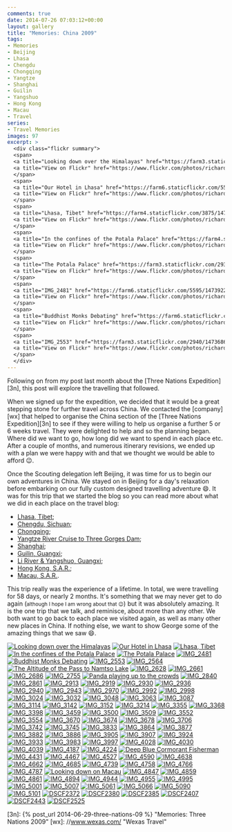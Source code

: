 ```yaml
---
comments: true
date: 2014-07-26 07:03:12+00:00
layout: gallery
title: "Memories: China 2009"
tags:
- Memories
- Beijing
- Lhasa
- Chengdu
- Chongqing
- Yangtze
- Shanghai
- Guilin
- Yangshuo
- Hong Kong
- Macau
- Travel
series: 
- Travel Memories
images: 97
excerpt: >
  <div class="flickr summary">
  <span>
  <a title="Looking down over the Himalayas" href="https://farm3.staticflickr.com/2924/14738921502_5ed1757a3d_b.jpg" class="image cboxElement" rel="gallery2"><img src="https://farm3.staticflickr.com/2924/14738921502_5ed1757a3d_q.jpg" alt="Looking down over the Himalayas"></a>
  <a title="View on Flickr" href="https://www.flickr.com/photos/richard-perry/14738921502/" class="flickrlink"> </a>
  </span>
  <span>
  <a title="Our Hotel in Lhasa" href="https://farm6.staticflickr.com/5559/14736040661_62f453bc8e_b.jpg" class="image cboxElement" rel="gallery2"><img src="https://farm6.staticflickr.com/5559/14736040661_62f453bc8e_q.jpg" alt="Our Hotel in Lhasa"></a>
  <a title="View on Flickr" href="https://www.flickr.com/photos/richard-perry/14736040661/" class="flickrlink"> </a>
  </span>
  <span>
  <a title="Lhasa, Tibet" href="https://farm4.staticflickr.com/3875/14759078773_c0fd9c2bea_b.jpg" class="image cboxElement" rel="gallery2"><img src="https://farm4.staticflickr.com/3875/14759078773_c0fd9c2bea_q.jpg" alt="Lhasa, Tibet"></a>
  <a title="View on Flickr" href="https://www.flickr.com/photos/richard-perry/14759078773/" class="flickrlink"> </a>
  </span>
  <span>
  <a title="In the confines of the Potala Palace" href="https://farm4.staticflickr.com/3853/14736854004_c6595a624e_b.jpg" class="image cboxElement" rel="gallery2"><img src="https://farm4.staticflickr.com/3853/14736854004_c6595a624e_q.jpg" alt="In the confines of the Potala Palace"></a>
  <a title="View on Flickr" href="https://www.flickr.com/photos/richard-perry/14736854004/" class="flickrlink"> </a>
  </span>
  <span>
  <a title="The Potala Palace" href="https://farm3.staticflickr.com/2938/14552584379_8c15315b36_b.jpg" class="image cboxElement" rel="gallery2"><img src="https://farm3.staticflickr.com/2938/14552584379_8c15315b36_q.jpg" alt="The Potala Palace"></a>
  <a title="View on Flickr" href="https://www.flickr.com/photos/richard-perry/14552584379/" class="flickrlink"> </a>
  </span>
  <span>
  <a title="IMG_2481" href="https://farm6.staticflickr.com/5595/14739221835_433bb52663_b.jpg" class="image cboxElement" rel="gallery2"><img src="https://farm6.staticflickr.com/5595/14739221835_433bb52663_q.jpg" alt="IMG_2481"></a>
  <a title="View on Flickr" href="https://www.flickr.com/photos/richard-perry/14739221835/" class="flickrlink"> </a>
  </span>
  <span>
  <a title="Buddhist Monks Debating" href="https://farm6.staticflickr.com/5596/14738930002_3b2a79ce21_b.jpg" class="image cboxElement" rel="gallery2"><img src="https://farm6.staticflickr.com/5596/14738930002_3b2a79ce21_q.jpg" alt="Buddhist Monks Debating"></a>
  <a title="View on Flickr" href="https://www.flickr.com/photos/richard-perry/14738930002/" class="flickrlink"> </a>
  </span>
  <span>
  <a title="IMG_2553" href="https://farm3.staticflickr.com/2940/14736860064_21bcef34e5_b.jpg" class="image cboxElement" rel="gallery2"><img src="https://farm3.staticflickr.com/2940/14736860064_21bcef34e5_q.jpg" alt="IMG_2553"></a>
  <a title="View on Flickr" href="https://www.flickr.com/photos/richard-perry/14736860064/" class="flickrlink"> </a>
  </span>
  </div>
---
```


Following on from my post last month about the [Three Nations Expedition][3n], this post will explore
the travelling that followed.

When we signed up for the expedition, we decided that it would be a great stepping stone for further
travel across China. We contacted the [company][wx] that helped to organise the China section of the
[Three Nations Expedition][3n] to see if they were willing to help us organise a further 5 or 6
weeks travel. They were delighted to help and so the planning began. Where did we want to go, how
long did we want to spend in each place etc. After a couple of months, and numerous itinerary
revisions, we ended up with a plan we were happy with and that we thought we would be able to afford
:wink:.

Once the Scouting delegation left Beijing, it was time for us to begin our own adventures in China.
We stayed on in Beijing for a day's relaxation before embarking on our fully custom designed
travelling adventure :smile:. It was for this trip that we started the blog so you can read more
about what we did in each place on the travel blog:

 * [Lhasa, Tibet](//travel.perry-online.me.uk/tibet/lhasa/);
 * [Chengdu, Sichuan](//travel.perry-online.me.uk/china/chengdu/);
 * [Chongqing](//travel.perry-online.me.uk/china/chongqing/);
 * [Yangtze River Cruise to Three Gorges Dam](//travel.perry-online.me.uk/china/yangtze/);
 * [Shanghai](//travel.perry-online.me.uk/china/shanghai/);
 * [Guilin, Guangxi](//travel.perry-online.me.uk/china/guilin/);
 * [Li River & Yangshuo, Guangxi](//travel.perry-online.me.uk/china/yangshuo/);
 * [Hong Kong, S.A.R.](//travel.perry-online.me.uk/china/hong-kong/);
 * [Macau, S.A.R.](//travel.perry-online.me.uk/china/macau/).

This trip really was the experience of a lifetime. In total, we were travelling for 58 days, or
nearly 2 months. It's something that we may never get to do again (<small>although I hope I am wrong
about that :wink:</small>) but it was absolutely amazing. It is the one trip that we talk, and 
reminisce, about more than any other. We both want to go back to each place we visited again, as
well as many other new places in China. If nothing else, we want to show George some of the
amazing things that we saw :smile:.

<div class="flickr gallery">
<span>
<a title="Looking down over the Himalayas" href="https://farm3.staticflickr.com/2924/14738921502_5ed1757a3d_b.jpg" class="image cboxElement" rel="gallery0"><img src="https://farm3.staticflickr.com/2924/14738921502_5ed1757a3d_q.jpg" alt="Looking down over the Himalayas"></a>
<a title="View on Flickr" href="https://www.flickr.com/photos/richard-perry/14738921502/" class="flickrlink"> </a>
</span>
<span>
<a title="Our Hotel in Lhasa" href="https://farm6.staticflickr.com/5559/14736040661_62f453bc8e_b.jpg" class="image cboxElement" rel="gallery0"><img src="https://farm6.staticflickr.com/5559/14736040661_62f453bc8e_q.jpg" alt="Our Hotel in Lhasa"></a>
<a title="View on Flickr" href="https://www.flickr.com/photos/richard-perry/14736040661/" class="flickrlink"> </a>
</span>
<span>
<a title="Lhasa, Tibet" href="https://farm4.staticflickr.com/3875/14759078773_c0fd9c2bea_b.jpg" class="image cboxElement" rel="gallery0"><img src="https://farm4.staticflickr.com/3875/14759078773_c0fd9c2bea_q.jpg" alt="Lhasa, Tibet"></a>
<a title="View on Flickr" href="https://www.flickr.com/photos/richard-perry/14759078773/" class="flickrlink"> </a>
</span>
<span>
<a title="In the confines of the Potala Palace" href="https://farm4.staticflickr.com/3853/14736854004_c6595a624e_b.jpg" class="image cboxElement" rel="gallery0"><img src="https://farm4.staticflickr.com/3853/14736854004_c6595a624e_q.jpg" alt="In the confines of the Potala Palace"></a>
<a title="View on Flickr" href="https://www.flickr.com/photos/richard-perry/14736854004/" class="flickrlink"> </a>
</span>
<span>
<a title="The Potala Palace" href="https://farm3.staticflickr.com/2938/14552584379_8c15315b36_b.jpg" class="image cboxElement" rel="gallery0"><img src="https://farm3.staticflickr.com/2938/14552584379_8c15315b36_q.jpg" alt="The Potala Palace"></a>
<a title="View on Flickr" href="https://www.flickr.com/photos/richard-perry/14552584379/" class="flickrlink"> </a>
</span>
<span>
<a title="IMG_2481" href="https://farm6.staticflickr.com/5595/14739221835_433bb52663_b.jpg" class="image cboxElement" rel="gallery0"><img src="https://farm6.staticflickr.com/5595/14739221835_433bb52663_q.jpg" alt="IMG_2481"></a>
<a title="View on Flickr" href="https://www.flickr.com/photos/richard-perry/14739221835/" class="flickrlink"> </a>
</span>
<span>
<a title="Buddhist Monks Debating" href="https://farm6.staticflickr.com/5596/14738930002_3b2a79ce21_b.jpg" class="image cboxElement" rel="gallery0"><img src="https://farm6.staticflickr.com/5596/14738930002_3b2a79ce21_q.jpg" alt="Buddhist Monks Debating"></a>
<a title="View on Flickr" href="https://www.flickr.com/photos/richard-perry/14738930002/" class="flickrlink"> </a>
</span>
<span>
<a title="IMG_2553" href="https://farm3.staticflickr.com/2940/14736860064_21bcef34e5_b.jpg" class="image cboxElement" rel="gallery0"><img src="https://farm3.staticflickr.com/2940/14736860064_21bcef34e5_q.jpg" alt="IMG_2553"></a>
<a title="View on Flickr" href="https://www.flickr.com/photos/richard-perry/14736860064/" class="flickrlink"> </a>
</span>
<span>
<a title="IMG_2564" href="https://farm4.staticflickr.com/3899/14739225595_979731b161_b.jpg" class="image cboxElement" rel="gallery0"><img src="https://farm4.staticflickr.com/3899/14739225595_979731b161_q.jpg" alt="IMG_2564"></a>
<a title="View on Flickr" href="https://www.flickr.com/photos/richard-perry/14739225595/" class="flickrlink"> </a>
</span>
<span>
<a title="The Altitude of the Pass to Namtso Lake" href="https://farm6.staticflickr.com/5591/14552554920_12f98991f7_b.jpg" class="image cboxElement" rel="gallery0"><img src="https://farm6.staticflickr.com/5591/14552554920_12f98991f7_q.jpg" alt="The Altitude of the Pass to Namtso Lake"></a>
<a title="View on Flickr" href="https://www.flickr.com/photos/richard-perry/14552554920/" class="flickrlink"> </a>
</span>
<span>
<a title="IMG_2628" href="https://farm4.staticflickr.com/3867/14759090243_03d9f29a1f_b.jpg" class="image cboxElement" rel="gallery0"><img src="https://farm4.staticflickr.com/3867/14759090243_03d9f29a1f_q.jpg" alt="IMG_2628"></a>
<a title="View on Flickr" href="https://www.flickr.com/photos/richard-perry/14759090243/" class="flickrlink"> </a>
</span>
<span>
<a title="IMG_2661" href="https://farm3.staticflickr.com/2923/14552594009_247898fdd1_b.jpg" class="image cboxElement" rel="gallery0"><img src="https://farm3.staticflickr.com/2923/14552594009_247898fdd1_q.jpg" alt="IMG_2661"></a>
<a title="View on Flickr" href="https://www.flickr.com/photos/richard-perry/14552594009/" class="flickrlink"> </a>
</span>
<span>
<a title="IMG_2686" href="https://farm3.staticflickr.com/2897/14716223876_e044e2f48b_b.jpg" class="image cboxElement" rel="gallery0"><img src="https://farm3.staticflickr.com/2897/14716223876_e044e2f48b_q.jpg" alt="IMG_2686"></a>
<a title="View on Flickr" href="https://www.flickr.com/photos/richard-perry/14716223876/" class="flickrlink"> </a>
</span>
<span>
<a title="IMG_2755" href="https://farm4.staticflickr.com/3916/14716225726_91e50ea123_b.jpg" class="image cboxElement" rel="gallery0"><img src="https://farm4.staticflickr.com/3916/14716225726_91e50ea123_q.jpg" alt="IMG_2755"></a>
<a title="View on Flickr" href="https://www.flickr.com/photos/richard-perry/14716225726/" class="flickrlink"> </a>
</span>
<span>
<a title="Panda playing up to the crowds" href="https://farm6.staticflickr.com/5556/14552599329_13e921d4ec_b.jpg" class="image cboxElement" rel="gallery0"><img src="https://farm6.staticflickr.com/5556/14552599329_13e921d4ec_q.jpg" alt="Panda playing up to the crowds"></a>
<a title="View on Flickr" href="https://www.flickr.com/photos/richard-perry/14552599329/" class="flickrlink"> </a>
</span>
<span>
<a title="IMG_2840" href="https://farm6.staticflickr.com/5591/14736872744_6a999cd066_b.jpg" class="image cboxElement" rel="gallery0"><img src="https://farm6.staticflickr.com/5591/14736872744_6a999cd066_q.jpg" alt="IMG_2840"></a>
<a title="View on Flickr" href="https://www.flickr.com/photos/richard-perry/14736872744/" class="flickrlink"> </a>
</span>
<span>
<a title="IMG_2861" href="https://farm4.staticflickr.com/3880/14736874554_41606c4a73_b.jpg" class="image cboxElement" rel="gallery0"><img src="https://farm4.staticflickr.com/3880/14736874554_41606c4a73_q.jpg" alt="IMG_2861"></a>
<a title="View on Flickr" href="https://www.flickr.com/photos/richard-perry/14736874554/" class="flickrlink"> </a>
</span>
<span>
<a title="IMG_2913" href="https://farm4.staticflickr.com/3870/14759102173_de8517e002_b.jpg" class="image cboxElement" rel="gallery0"><img src="https://farm4.staticflickr.com/3870/14759102173_de8517e002_q.jpg" alt="IMG_2913"></a>
<a title="View on Flickr" href="https://www.flickr.com/photos/richard-perry/14759102173/" class="flickrlink"> </a>
</span>
<span>
<a title="IMG_2919" href="https://farm3.staticflickr.com/2898/14738950752_ae564ee4ca_b.jpg" class="image cboxElement" rel="gallery0"><img src="https://farm3.staticflickr.com/2898/14738950752_ae564ee4ca_q.jpg" alt="IMG_2919"></a>
<a title="View on Flickr" href="https://www.flickr.com/photos/richard-perry/14738950752/" class="flickrlink"> </a>
</span>
<span>
<a title="IMG_2930" href="https://farm4.staticflickr.com/3843/14716237486_ea265c1119_b.jpg" class="image cboxElement" rel="gallery0"><img src="https://farm4.staticflickr.com/3843/14716237486_ea265c1119_q.jpg" alt="IMG_2930"></a>
<a title="View on Flickr" href="https://www.flickr.com/photos/richard-perry/14716237486/" class="flickrlink"> </a>
</span>
<span>
<a title="IMG_2936" href="https://farm6.staticflickr.com/5585/14738954582_0409d7cb62_b.jpg" class="image cboxElement" rel="gallery0"><img src="https://farm6.staticflickr.com/5585/14738954582_0409d7cb62_q.jpg" alt="IMG_2936"></a>
<a title="View on Flickr" href="https://www.flickr.com/photos/richard-perry/14738954582/" class="flickrlink"> </a>
</span>
<span>
<a title="IMG_2940" href="https://farm4.staticflickr.com/3918/14739248555_d553ffa8bb_b.jpg" class="image cboxElement" rel="gallery0"><img src="https://farm4.staticflickr.com/3918/14739248555_d553ffa8bb_q.jpg" alt="IMG_2940"></a>
<a title="View on Flickr" href="https://www.flickr.com/photos/richard-perry/14739248555/" class="flickrlink"> </a>
</span>
<span>
<a title="IMG_2943" href="https://farm6.staticflickr.com/5565/14552794027_17896f252d_b.jpg" class="image cboxElement" rel="gallery0"><img src="https://farm6.staticflickr.com/5565/14552794027_17896f252d_q.jpg" alt="IMG_2943"></a>
<a title="View on Flickr" href="https://www.flickr.com/photos/richard-perry/14552794027/" class="flickrlink"> </a>
</span>
<span>
<a title="IMG_2970" href="https://farm3.staticflickr.com/2937/14739252365_355ca937ea_b.jpg" class="image cboxElement" rel="gallery0"><img src="https://farm3.staticflickr.com/2937/14739252365_355ca937ea_q.jpg" alt="IMG_2970"></a>
<a title="View on Flickr" href="https://www.flickr.com/photos/richard-perry/14739252365/" class="flickrlink"> </a>
</span>
<span>
<a title="IMG_2992" href="https://farm4.staticflickr.com/3837/14552600148_136b59f024_b.jpg" class="image cboxElement" rel="gallery0"><img src="https://farm4.staticflickr.com/3837/14552600148_136b59f024_q.jpg" alt="IMG_2992"></a>
<a title="View on Flickr" href="https://www.flickr.com/photos/richard-perry/14552600148/" class="flickrlink"> </a>
</span>
<span>
<a title="IMG_2998" href="https://farm6.staticflickr.com/5577/14736080251_d0d3d6a533_b.jpg" class="image cboxElement" rel="gallery0"><img src="https://farm6.staticflickr.com/5577/14736080251_d0d3d6a533_q.jpg" alt="IMG_2998"></a>
<a title="View on Flickr" href="https://www.flickr.com/photos/richard-perry/14736080251/" class="flickrlink"> </a>
</span>
<span>
<a title="IMG_3024" href="https://farm4.staticflickr.com/3898/14736893954_019e3027dd_b.jpg" class="image cboxElement" rel="gallery0"><img src="https://farm4.staticflickr.com/3898/14736893954_019e3027dd_q.jpg" alt="IMG_3024"></a>
<a title="View on Flickr" href="https://www.flickr.com/photos/richard-perry/14736893954/" class="flickrlink"> </a>
</span>
<span>
<a title="IMG_3032" href="https://farm4.staticflickr.com/3915/14736895794_9e8192861d_b.jpg" class="image cboxElement" rel="gallery0"><img src="https://farm4.staticflickr.com/3915/14736895794_9e8192861d_q.jpg" alt="IMG_3032"></a>
<a title="View on Flickr" href="https://www.flickr.com/photos/richard-perry/14736895794/" class="flickrlink"> </a>
</span>
<span>
<a title="IMG_3048" href="https://farm4.staticflickr.com/3918/14736085501_312a096a1b_b.jpg" class="image cboxElement" rel="gallery0"><img src="https://farm4.staticflickr.com/3918/14736085501_312a096a1b_q.jpg" alt="IMG_3048"></a>
<a title="View on Flickr" href="https://www.flickr.com/photos/richard-perry/14736085501/" class="flickrlink"> </a>
</span>
<span>
<a title="IMG_3063" href="https://farm3.staticflickr.com/2931/14552592420_0243eb833e_b.jpg" class="image cboxElement" rel="gallery0"><img src="https://farm3.staticflickr.com/2931/14552592420_0243eb833e_q.jpg" alt="IMG_3063"></a>
<a title="View on Flickr" href="https://www.flickr.com/photos/richard-perry/14552592420/" class="flickrlink"> </a>
</span>
<span>
<a title="IMG_3087" href="https://farm3.staticflickr.com/2938/14552594490_1074798d5b_b.jpg" class="image cboxElement" rel="gallery0"><img src="https://farm3.staticflickr.com/2938/14552594490_1074798d5b_q.jpg" alt="IMG_3087"></a>
<a title="View on Flickr" href="https://www.flickr.com/photos/richard-perry/14552594490/" class="flickrlink"> </a>
</span>
<span>
<a title="IMG_3114" href="https://farm4.staticflickr.com/3903/14552613688_e3cee79d46_b.jpg" class="image cboxElement" rel="gallery0"><img src="https://farm4.staticflickr.com/3903/14552613688_e3cee79d46_q.jpg" alt="IMG_3114"></a>
<a title="View on Flickr" href="https://www.flickr.com/photos/richard-perry/14552613688/" class="flickrlink"> </a>
</span>
<span>
<a title="IMG_3142" href="https://farm3.staticflickr.com/2905/14552814107_643b0b2a18_b.jpg" class="image cboxElement" rel="gallery0"><img src="https://farm3.staticflickr.com/2905/14552814107_643b0b2a18_q.jpg" alt="IMG_3142"></a>
<a title="View on Flickr" href="https://www.flickr.com/photos/richard-perry/14552814107/" class="flickrlink"> </a>
</span>
<span>
<a title="IMG_3152" href="https://farm3.staticflickr.com/2902/14716264966_0ca2feb340_b.jpg" class="image cboxElement" rel="gallery0"><img src="https://farm3.staticflickr.com/2902/14716264966_0ca2feb340_q.jpg" alt="IMG_3152"></a>
<a title="View on Flickr" href="https://www.flickr.com/photos/richard-perry/14716264966/" class="flickrlink"> </a>
</span>
<span>
<a title="IMG_3214" href="https://farm6.staticflickr.com/5553/14736909624_db7f6e1262_b.jpg" class="image cboxElement" rel="gallery0"><img src="https://farm6.staticflickr.com/5553/14736909624_db7f6e1262_q.jpg" alt="IMG_3214"></a>
<a title="View on Flickr" href="https://www.flickr.com/photos/richard-perry/14736909624/" class="flickrlink"> </a>
</span>
<span>
<a title="IMG_3355" href="https://farm3.staticflickr.com/2910/14552622308_4560383681_b.jpg" class="image cboxElement" rel="gallery0"><img src="https://farm3.staticflickr.com/2910/14552622308_4560383681_q.jpg" alt="IMG_3355"></a>
<a title="View on Flickr" href="https://www.flickr.com/photos/richard-perry/14552622308/" class="flickrlink"> </a>
</span>
<span>
<a title="IMG_3368" href="https://farm4.staticflickr.com/3894/14552643119_765c51d3d5_b.jpg" class="image cboxElement" rel="gallery0"><img src="https://farm4.staticflickr.com/3894/14552643119_765c51d3d5_q.jpg" alt="IMG_3368"></a>
<a title="View on Flickr" href="https://www.flickr.com/photos/richard-perry/14552643119/" class="flickrlink"> </a>
</span>
<span>
<a title="IMG_3398" href="https://farm4.staticflickr.com/3847/14736916784_f750ce2955_b.jpg" class="image cboxElement" rel="gallery0"><img src="https://farm4.staticflickr.com/3847/14736916784_f750ce2955_q.jpg" alt="IMG_3398"></a>
<a title="View on Flickr" href="https://www.flickr.com/photos/richard-perry/14736916784/" class="flickrlink"> </a>
</span>
<span>
<a title="IMG_3459" href="https://farm4.staticflickr.com/3851/14716275266_20bac4bee3_b.jpg" class="image cboxElement" rel="gallery0"><img src="https://farm4.staticflickr.com/3851/14716275266_20bac4bee3_q.jpg" alt="IMG_3459"></a>
<a title="View on Flickr" href="https://www.flickr.com/photos/richard-perry/14716275266/" class="flickrlink"> </a>
</span>
<span>
<a title="IMG_3500" href="https://farm4.staticflickr.com/3916/14552848077_a0ab0177f0_b.jpg" class="image cboxElement" rel="gallery0"><img src="https://farm4.staticflickr.com/3916/14552848077_a0ab0177f0_q.jpg" alt="IMG_3500"></a>
<a title="View on Flickr" href="https://www.flickr.com/photos/richard-perry/14552848077/" class="flickrlink"> </a>
</span>
<span>
<a title="IMG_3509" href="https://farm3.staticflickr.com/2905/14759167813_20a8b5c87c_b.jpg" class="image cboxElement" rel="gallery0"><img src="https://farm3.staticflickr.com/2905/14759167813_20a8b5c87c_q.jpg" alt="IMG_3509"></a>
<a title="View on Flickr" href="https://www.flickr.com/photos/richard-perry/14759167813/" class="flickrlink"> </a>
</span>
<span>
<a title="IMG_3552" href="https://farm3.staticflickr.com/2928/14739306325_14cc48b289_b.jpg" class="image cboxElement" rel="gallery0"><img src="https://farm3.staticflickr.com/2928/14739306325_14cc48b289_q.jpg" alt="IMG_3552"></a>
<a title="View on Flickr" href="https://www.flickr.com/photos/richard-perry/14739306325/" class="flickrlink"> </a>
</span>
<span>
<a title="IMG_3554" href="https://farm4.staticflickr.com/3860/14736132471_a34c4c69a4_b.jpg" class="image cboxElement" rel="gallery0"><img src="https://farm4.staticflickr.com/3860/14736132471_a34c4c69a4_q.jpg" alt="IMG_3554"></a>
<a title="View on Flickr" href="https://www.flickr.com/photos/richard-perry/14736132471/" class="flickrlink"> </a>
</span>
<span>
<a title="IMG_3670" href="https://farm6.staticflickr.com/5595/14739309065_f5648de7d1_b.jpg" class="image cboxElement" rel="gallery0"><img src="https://farm6.staticflickr.com/5595/14739309065_f5648de7d1_q.jpg" alt="IMG_3670"></a>
<a title="View on Flickr" href="https://www.flickr.com/photos/richard-perry/14739309065/" class="flickrlink"> </a>
</span>
<span>
<a title="IMG_3674" href="https://farm4.staticflickr.com/3911/14552855457_e8ae172ebb_b.jpg" class="image cboxElement" rel="gallery0"><img src="https://farm4.staticflickr.com/3911/14552855457_e8ae172ebb_q.jpg" alt="IMG_3674"></a>
<a title="View on Flickr" href="https://www.flickr.com/photos/richard-perry/14552855457/" class="flickrlink"> </a>
</span>
<span>
<a title="IMG_3678" href="https://farm4.staticflickr.com/3871/14552857757_d0a3e012f0_b.jpg" class="image cboxElement" rel="gallery0"><img src="https://farm4.staticflickr.com/3871/14552857757_d0a3e012f0_q.jpg" alt="IMG_3678"></a>
<a title="View on Flickr" href="https://www.flickr.com/photos/richard-perry/14552857757/" class="flickrlink"> </a>
</span>
<span>
<a title="IMG_3706" href="https://farm6.staticflickr.com/5578/14759177993_1c7e598705_b.jpg" class="image cboxElement" rel="gallery0"><img src="https://farm6.staticflickr.com/5578/14759177993_1c7e598705_q.jpg" alt="IMG_3706"></a>
<a title="View on Flickr" href="https://www.flickr.com/photos/richard-perry/14759177993/" class="flickrlink"> </a>
</span>
<span>
<a title="IMG_3742" href="https://farm3.staticflickr.com/2910/14739316995_26d8bcb324_b.jpg" class="image cboxElement" rel="gallery0"><img src="https://farm3.staticflickr.com/2910/14739316995_26d8bcb324_q.jpg" alt="IMG_3742"></a>
<a title="View on Flickr" href="https://www.flickr.com/photos/richard-perry/14739316995/" class="flickrlink"> </a>
</span>
<span>
<a title="IMG_3745" href="https://farm4.staticflickr.com/3864/14736144611_a86fc5a4c5_b.jpg" class="image cboxElement" rel="gallery0"><img src="https://farm4.staticflickr.com/3864/14736144611_a86fc5a4c5_q.jpg" alt="IMG_3745"></a>
<a title="View on Flickr" href="https://www.flickr.com/photos/richard-perry/14736144611/" class="flickrlink"> </a>
</span>
<span>
<a title="IMG_3833" href="https://farm4.staticflickr.com/3850/14552649860_fe6dca05d4_b.jpg" class="image cboxElement" rel="gallery0"><img src="https://farm4.staticflickr.com/3850/14552649860_fe6dca05d4_q.jpg" alt="IMG_3833"></a>
<a title="View on Flickr" href="https://www.flickr.com/photos/richard-perry/14552649860/" class="flickrlink"> </a>
</span>
<span>
<a title="IMG_3864" href="https://farm3.staticflickr.com/2897/14736148741_d5cdc8ba28_b.jpg" class="image cboxElement" rel="gallery0"><img src="https://farm3.staticflickr.com/2897/14736148741_d5cdc8ba28_q.jpg" alt="IMG_3864"></a>
<a title="View on Flickr" href="https://www.flickr.com/photos/richard-perry/14736148741/" class="flickrlink"> </a>
</span>
<span>
<a title="IMG_3877" href="https://farm6.staticflickr.com/5573/14739034602_d81b49d3d0_b.jpg" class="image cboxElement" rel="gallery0"><img src="https://farm6.staticflickr.com/5573/14739034602_d81b49d3d0_q.jpg" alt="IMG_3877"></a>
<a title="View on Flickr" href="https://www.flickr.com/photos/richard-perry/14739034602/" class="flickrlink"> </a>
</span>
<span>
<a title="IMG_3882" href="https://farm4.staticflickr.com/3879/14716320436_03b883bce3_b.jpg" class="image cboxElement" rel="gallery0"><img src="https://farm4.staticflickr.com/3879/14716320436_03b883bce3_q.jpg" alt="IMG_3882"></a>
<a title="View on Flickr" href="https://www.flickr.com/photos/richard-perry/14716320436/" class="flickrlink"> </a>
</span>
<span>
<a title="IMG_3886" href="https://farm3.staticflickr.com/2917/14736965494_7cceebf649_b.jpg" class="image cboxElement" rel="gallery0"><img src="https://farm3.staticflickr.com/2917/14736965494_7cceebf649_q.jpg" alt="IMG_3886"></a>
<a title="View on Flickr" href="https://www.flickr.com/photos/richard-perry/14736965494/" class="flickrlink"> </a>
</span>
<span>
<a title="IMG_3905" href="https://farm4.staticflickr.com/3859/14739040512_b28c11b1bc_b.jpg" class="image cboxElement" rel="gallery0"><img src="https://farm4.staticflickr.com/3859/14739040512_b28c11b1bc_q.jpg" alt="IMG_3905"></a>
<a title="View on Flickr" href="https://www.flickr.com/photos/richard-perry/14739040512/" class="flickrlink"> </a>
</span>
<span>
<a title="IMG_3907" href="https://farm4.staticflickr.com/3851/14739042482_a4446f2cf2_b.jpg" class="image cboxElement" rel="gallery0"><img src="https://farm4.staticflickr.com/3851/14739042482_a4446f2cf2_q.jpg" alt="IMG_3907"></a>
<a title="View on Flickr" href="https://www.flickr.com/photos/richard-perry/14739042482/" class="flickrlink"> </a>
</span>
<span>
<a title="IMG_3924" href="https://farm4.staticflickr.com/3918/14736160961_7e7e2def0b_b.jpg" class="image cboxElement" rel="gallery0"><img src="https://farm4.staticflickr.com/3918/14736160961_7e7e2def0b_q.jpg" alt="IMG_3924"></a>
<a title="View on Flickr" href="https://www.flickr.com/photos/richard-perry/14736160961/" class="flickrlink"> </a>
</span>
<span>
<a title="IMG_3933" href="https://farm4.staticflickr.com/3890/14552683208_323d1f702c_b.jpg" class="image cboxElement" rel="gallery0"><img src="https://farm4.staticflickr.com/3890/14552683208_323d1f702c_q.jpg" alt="IMG_3933"></a>
<a title="View on Flickr" href="https://www.flickr.com/photos/richard-perry/14552683208/" class="flickrlink"> </a>
</span>
<span>
<a title="IMG_3983" href="https://farm6.staticflickr.com/5580/14552702129_7e0f8f90b9_b.jpg" class="image cboxElement" rel="gallery0"><img src="https://farm6.staticflickr.com/5580/14552702129_7e0f8f90b9_q.jpg" alt="IMG_3983"></a>
<a title="View on Flickr" href="https://www.flickr.com/photos/richard-perry/14552702129/" class="flickrlink"> </a>
</span>
<span>
<a title="IMG_3997" href="https://farm4.staticflickr.com/3897/14552884297_a6469c5b93_b.jpg" class="image cboxElement" rel="gallery0"><img src="https://farm4.staticflickr.com/3897/14552884297_a6469c5b93_q.jpg" alt="IMG_3997"></a>
<a title="View on Flickr" href="https://www.flickr.com/photos/richard-perry/14552884297/" class="flickrlink"> </a>
</span>
<span>
<a title="IMG_4028" href="https://farm4.staticflickr.com/3890/14716336306_a5292ef9da_b.jpg" class="image cboxElement" rel="gallery0"><img src="https://farm4.staticflickr.com/3890/14716336306_a5292ef9da_q.jpg" alt="IMG_4028"></a>
<a title="View on Flickr" href="https://www.flickr.com/photos/richard-perry/14716336306/" class="flickrlink"> </a>
</span>
<span>
<a title="IMG_4030" href="https://farm4.staticflickr.com/3873/14552691798_9e2bc0b4f0_b.jpg" class="image cboxElement" rel="gallery0"><img src="https://farm4.staticflickr.com/3873/14552691798_9e2bc0b4f0_q.jpg" alt="IMG_4030"></a>
<a title="View on Flickr" href="https://www.flickr.com/photos/richard-perry/14552691798/" class="flickrlink"> </a>
</span>
<span>
<a title="IMG_4039" href="https://farm4.staticflickr.com/3907/14552891457_f23cf2b933_b.jpg" class="image cboxElement" rel="gallery0"><img src="https://farm4.staticflickr.com/3907/14552891457_f23cf2b933_q.jpg" alt="IMG_4039"></a>
<a title="View on Flickr" href="https://www.flickr.com/photos/richard-perry/14552891457/" class="flickrlink"> </a>
</span>
<span>
<a title="IMG_4187" href="https://farm3.staticflickr.com/2900/14739059832_07268507ba_b.jpg" class="image cboxElement" rel="gallery0"><img src="https://farm3.staticflickr.com/2900/14739059832_07268507ba_q.jpg" alt="IMG_4187"></a>
<a title="View on Flickr" href="https://www.flickr.com/photos/richard-perry/14739059832/" class="flickrlink"> </a>
</span>
<span>
<a title="IMG_4224" href="https://farm3.staticflickr.com/2939/14759214703_82c671e8c4_b.jpg" class="image cboxElement" rel="gallery0"><img src="https://farm3.staticflickr.com/2939/14759214703_82c671e8c4_q.jpg" alt="IMG_4224"></a>
<a title="View on Flickr" href="https://www.flickr.com/photos/richard-perry/14759214703/" class="flickrlink"> </a>
</span>
<span>
<a title="Deep Blue Cormorant Fisherman" href="https://farm4.staticflickr.com/3870/14759216373_615ac50858_b.jpg" class="image cboxElement" rel="gallery0"><img src="https://farm4.staticflickr.com/3870/14759216373_615ac50858_q.jpg" alt="Deep Blue Cormorant Fisherman"></a>
<a title="View on Flickr" href="https://www.flickr.com/photos/richard-perry/14759216373/" class="flickrlink"> </a>
</span>
<span>
<a title="IMG_4431" href="https://farm6.staticflickr.com/5551/14552701988_ed6f87ff25_b.jpg" class="image cboxElement" rel="gallery0"><img src="https://farm6.staticflickr.com/5551/14552701988_ed6f87ff25_q.jpg" alt="IMG_4431"></a>
<a title="View on Flickr" href="https://www.flickr.com/photos/richard-perry/14552701988/" class="flickrlink"> </a>
</span>
<span>
<a title="IMG_4467" href="https://farm4.staticflickr.com/3836/14736994354_1d728a73dc_b.jpg" class="image cboxElement" rel="gallery0"><img src="https://farm4.staticflickr.com/3836/14736994354_1d728a73dc_q.jpg" alt="IMG_4467"></a>
<a title="View on Flickr" href="https://www.flickr.com/photos/richard-perry/14736994354/" class="flickrlink"> </a>
</span>
<span>
<a title="IMG_4527" href="https://farm4.staticflickr.com/3860/14552705558_4eeceede1f_b.jpg" class="image cboxElement" rel="gallery0"><img src="https://farm4.staticflickr.com/3860/14552705558_4eeceede1f_q.jpg" alt="IMG_4527"></a>
<a title="View on Flickr" href="https://www.flickr.com/photos/richard-perry/14552705558/" class="flickrlink"> </a>
</span>
<span>
<a title="IMG_4590" href="https://farm3.staticflickr.com/2933/14739071772_c79f98a563_b.jpg" class="image cboxElement" rel="gallery0"><img src="https://farm3.staticflickr.com/2933/14739071772_c79f98a563_q.jpg" alt="IMG_4590"></a>
<a title="View on Flickr" href="https://www.flickr.com/photos/richard-perry/14739071772/" class="flickrlink"> </a>
</span>
<span>
<a title="IMG_4638" href="https://farm3.staticflickr.com/2915/14737000554_359fb581ec_b.jpg" class="image cboxElement" rel="gallery0"><img src="https://farm3.staticflickr.com/2915/14737000554_359fb581ec_q.jpg" alt="IMG_4638"></a>
<a title="View on Flickr" href="https://www.flickr.com/photos/richard-perry/14737000554/" class="flickrlink"> </a>
</span>
<span>
<a title="IMG_4662" href="https://farm4.staticflickr.com/3879/14552909707_9709f731fa_b.jpg" class="image cboxElement" rel="gallery0"><img src="https://farm4.staticflickr.com/3879/14552909707_9709f731fa_q.jpg" alt="IMG_4662"></a>
<a title="View on Flickr" href="https://www.flickr.com/photos/richard-perry/14552909707/" class="flickrlink"> </a>
</span>
<span>
<a title="IMG_4685" href="https://farm6.staticflickr.com/5580/14552697280_bfc8c6bae3_b.jpg" class="image cboxElement" rel="gallery0"><img src="https://farm6.staticflickr.com/5580/14552697280_bfc8c6bae3_q.jpg" alt="IMG_4685"></a>
<a title="View on Flickr" href="https://www.flickr.com/photos/richard-perry/14552697280/" class="flickrlink"> </a>
</span>
<span>
<a title="IMG_4739" href="https://farm6.staticflickr.com/5559/14737006774_68ff0658d3_b.jpg" class="image cboxElement" rel="gallery0"><img src="https://farm6.staticflickr.com/5559/14737006774_68ff0658d3_q.jpg" alt="IMG_4739"></a>
<a title="View on Flickr" href="https://www.flickr.com/photos/richard-perry/14737006774/" class="flickrlink"> </a>
</span>
<span>
<a title="IMG_4758" href="https://farm3.staticflickr.com/2931/14759233933_6fbf911eb0_b.jpg" class="image cboxElement" rel="gallery0"><img src="https://farm3.staticflickr.com/2931/14759233933_6fbf911eb0_q.jpg" alt="IMG_4758"></a>
<a title="View on Flickr" href="https://www.flickr.com/photos/richard-perry/14759233933/" class="flickrlink"> </a>
</span>
<span>
<a title="IMG_4766" href="https://farm6.staticflickr.com/5592/14552703450_e205747319_b.jpg" class="image cboxElement" rel="gallery0"><img src="https://farm6.staticflickr.com/5592/14552703450_e205747319_q.jpg" alt="IMG_4766"></a>
<a title="View on Flickr" href="https://www.flickr.com/photos/richard-perry/14552703450/" class="flickrlink"> </a>
</span>
<span>
<a title="IMG_4787" href="https://farm6.staticflickr.com/5551/14737012524_c01f5553bf_b.jpg" class="image cboxElement" rel="gallery0"><img src="https://farm6.staticflickr.com/5551/14737012524_c01f5553bf_q.jpg" alt="IMG_4787"></a>
<a title="View on Flickr" href="https://www.flickr.com/photos/richard-perry/14737012524/" class="flickrlink"> </a>
</span>
<span>
<a title="Looking down on Macau" href="https://farm6.staticflickr.com/5585/14552707350_326ef38968_b.jpg" class="image cboxElement" rel="gallery0"><img src="https://farm6.staticflickr.com/5585/14552707350_326ef38968_q.jpg" alt="Looking down on Macau"></a>
<a title="View on Flickr" href="https://www.flickr.com/photos/richard-perry/14552707350/" class="flickrlink"> </a>
</span>
<span>
<a title="IMG_4847" href="https://farm4.staticflickr.com/3876/14716372946_64a4cb01c6_b.jpg" class="image cboxElement" rel="gallery0"><img src="https://farm4.staticflickr.com/3876/14716372946_64a4cb01c6_q.jpg" alt="IMG_4847"></a>
<a title="View on Flickr" href="https://www.flickr.com/photos/richard-perry/14716372946/" class="flickrlink"> </a>
</span>
<span>
<a title="IMG_4859" href="https://farm6.staticflickr.com/5551/14716375206_fd504a3534_b.jpg" class="image cboxElement" rel="gallery0"><img src="https://farm6.staticflickr.com/5551/14716375206_fd504a3534_q.jpg" alt="IMG_4859"></a>
<a title="View on Flickr" href="https://www.flickr.com/photos/richard-perry/14716375206/" class="flickrlink"> </a>
</span>
<span>
<a title="IMG_4861" href="https://farm3.staticflickr.com/2929/14552747459_65e59c82b9_b.jpg" class="image cboxElement" rel="gallery0"><img src="https://farm3.staticflickr.com/2929/14552747459_65e59c82b9_q.jpg" alt="IMG_4861"></a>
<a title="View on Flickr" href="https://www.flickr.com/photos/richard-perry/14552747459/" class="flickrlink"> </a>
</span>
<span>
<a title="IMG_4894" href="https://farm4.staticflickr.com/3914/14552732518_aee0d7fc26_b.jpg" class="image cboxElement" rel="gallery0"><img src="https://farm4.staticflickr.com/3914/14552732518_aee0d7fc26_q.jpg" alt="IMG_4894"></a>
<a title="View on Flickr" href="https://www.flickr.com/photos/richard-perry/14552732518/" class="flickrlink"> </a>
</span>
<span>
<a title="IMG_4944" href="https://farm4.staticflickr.com/3871/14739387945_a7714afe41_b.jpg" class="image cboxElement" rel="gallery0"><img src="https://farm4.staticflickr.com/3871/14739387945_a7714afe41_q.jpg" alt="IMG_4944"></a>
<a title="View on Flickr" href="https://www.flickr.com/photos/richard-perry/14739387945/" class="flickrlink"> </a>
</span>
<span>
<a title="IMG_4955" href="https://farm6.staticflickr.com/5562/14716383386_f01b9da877_b.jpg" class="image cboxElement" rel="gallery0"><img src="https://farm6.staticflickr.com/5562/14716383386_f01b9da877_q.jpg" alt="IMG_4955"></a>
<a title="View on Flickr" href="https://www.flickr.com/photos/richard-perry/14716383386/" class="flickrlink"> </a>
</span>
<span>
<a title="IMG_4995" href="https://farm6.staticflickr.com/5590/14552722700_0a727af690_b.jpg" class="image cboxElement" rel="gallery0"><img src="https://farm6.staticflickr.com/5590/14552722700_0a727af690_q.jpg" alt="IMG_4995"></a>
<a title="View on Flickr" href="https://www.flickr.com/photos/richard-perry/14552722700/" class="flickrlink"> </a>
</span>
<span>
<a title="IMG_5001" href="https://farm3.staticflickr.com/2931/14552937707_12c813c42f_b.jpg" class="image cboxElement" rel="gallery0"><img src="https://farm3.staticflickr.com/2931/14552937707_12c813c42f_q.jpg" alt="IMG_5001"></a>
<a title="View on Flickr" href="https://www.flickr.com/photos/richard-perry/14552937707/" class="flickrlink"> </a>
</span>
<span>
<a title="IMG_5007" href="https://farm3.staticflickr.com/2923/14736223541_6b37ce9350_b.jpg" class="image cboxElement" rel="gallery0"><img src="https://farm3.staticflickr.com/2923/14736223541_6b37ce9350_q.jpg" alt="IMG_5007"></a>
<a title="View on Flickr" href="https://www.flickr.com/photos/richard-perry/14736223541/" class="flickrlink"> </a>
</span>
<span>
<a title="IMG_5061" href="https://farm6.staticflickr.com/5568/14716390876_1d2299fbbc_b.jpg" class="image cboxElement" rel="gallery0"><img src="https://farm6.staticflickr.com/5568/14716390876_1d2299fbbc_q.jpg" alt="IMG_5061"></a>
<a title="View on Flickr" href="https://www.flickr.com/photos/richard-perry/14716390876/" class="flickrlink"> </a>
</span>
<span>
<a title="IMG_5066" href="https://farm4.staticflickr.com/3925/14552746878_8442952379_b.jpg" class="image cboxElement" rel="gallery0"><img src="https://farm4.staticflickr.com/3925/14552746878_8442952379_q.jpg" alt="IMG_5066"></a>
<a title="View on Flickr" href="https://www.flickr.com/photos/richard-perry/14552746878/" class="flickrlink"> </a>
</span>
<span>
<a title="IMG_5090" href="https://farm3.staticflickr.com/2898/14552765729_e8eccce9b2_b.jpg" class="image cboxElement" rel="gallery0"><img src="https://farm3.staticflickr.com/2898/14552765729_e8eccce9b2_q.jpg" alt="IMG_5090"></a>
<a title="View on Flickr" href="https://www.flickr.com/photos/richard-perry/14552765729/" class="flickrlink"> </a>
</span>
<span>
<a title="IMG_5101" href="https://farm4.staticflickr.com/3882/14737041344_f89399d597_b.jpg" class="image cboxElement" rel="gallery0"><img src="https://farm4.staticflickr.com/3882/14737041344_f89399d597_q.jpg" alt="IMG_5101"></a>
<a title="View on Flickr" href="https://www.flickr.com/photos/richard-perry/14737041344/" class="flickrlink"> </a>
</span>
<span>
<a title="DSCF2372" href="https://farm3.staticflickr.com/2916/14736233811_c5f5aa0a97_b.jpg" class="image cboxElement" rel="gallery0"><img src="https://farm3.staticflickr.com/2916/14736233811_c5f5aa0a97_q.jpg" alt="DSCF2372"></a>
<a title="View on Flickr" href="https://www.flickr.com/photos/richard-perry/14736233811/" class="flickrlink"> </a>
</span>
<span>
<a title="DSCF2380" href="https://farm3.staticflickr.com/2930/14739119432_b4c256b803_b.jpg" class="image cboxElement" rel="gallery0"><img src="https://farm3.staticflickr.com/2930/14739119432_b4c256b803_q.jpg" alt="DSCF2380"></a>
<a title="View on Flickr" href="https://www.flickr.com/photos/richard-perry/14739119432/" class="flickrlink"> </a>
</span>
<span>
<a title="DSCF2385" href="https://farm4.staticflickr.com/3919/14552758018_af967a7569_b.jpg" class="image cboxElement" rel="gallery0"><img src="https://farm4.staticflickr.com/3919/14552758018_af967a7569_q.jpg" alt="DSCF2385"></a>
<a title="View on Flickr" href="https://www.flickr.com/photos/richard-perry/14552758018/" class="flickrlink"> </a>
</span>
<span>
<a title="DSCF2407" href="https://farm4.staticflickr.com/3877/14739124262_cb802d4c39_b.jpg" class="image cboxElement" rel="gallery0"><img src="https://farm4.staticflickr.com/3877/14739124262_cb802d4c39_q.jpg" alt="DSCF2407"></a>
<a title="View on Flickr" href="https://www.flickr.com/photos/richard-perry/14739124262/" class="flickrlink"> </a>
</span>
<span>
<a title="DSCF2443" href="https://farm3.staticflickr.com/2895/14759277973_ddf03cac4a_b.jpg" class="image cboxElement" rel="gallery0"><img src="https://farm3.staticflickr.com/2895/14759277973_ddf03cac4a_q.jpg" alt="DSCF2443"></a>
<a title="View on Flickr" href="https://www.flickr.com/photos/richard-perry/14759277973/" class="flickrlink"> </a>
</span>
<span>
<a title="DSCF2525" href="https://farm6.staticflickr.com/5569/14552781699_aa57666585_b.jpg" class="image cboxElement" rel="gallery0"><img src="https://farm6.staticflickr.com/5569/14552781699_aa57666585_q.jpg" alt="DSCF2525"></a>
<a title="View on Flickr" href="https://www.flickr.com/photos/richard-perry/14552781699/" class="flickrlink"> </a>
</span>
</div>

[3n]: {% post_url 2014-06-29-three-nations-09 %} "Memories: Three Nations 2009"
[wx]: //www.wexas.com/ "Wexas Travel"
